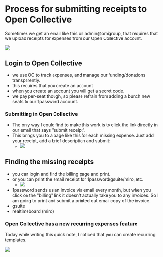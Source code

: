 # Process for submitting receipts to Open Collective

Sometimes we get an email like this on admin@omigroup, that requires that we upload receipts for expenses from our Open Collective account. 

![](https://hackmd.io/_uploads/ByG6jrfbj.png)

## Login to Open Collective 
- we use OC to track expenses, and manage our funding/donations transparently. 
- this requires that you create an account 
- when you create an account you will get a secret code. 
- we pay per-seat though, so please refrain from adding a bunch new seats to our 1password account. 

### Submitting in Open Collective
- The only way I could find to make this work is to click the link directly in our email that says "submit receipt". 
- This brings you to a page like this for each missing expense. Just add your receipt, add a brief description and submit: 
    - ![](https://hackmd.io/_uploads/rk-kEIzZo.png)

## Finding the missing receipts 
- you can login and find the billing page and print. 
- or you can print the email receipt for 1password/gsuite/miro, etc. 
    - ![](https://hackmd.io/_uploads/SkbEELfWj.png)
- 1password sends us an invoice via email every month, but when you click on the "billing" link it doesn't actually take you to any invoices. So I am going to print and submit a printed out email copy of the invoice. 
- gsuite 
- realtimeboard (miro) 



### Open Collective has a new recurring expenses feature 

Today while writing this quick note, I noticed that you can create recurring templates. 

![](https://hackmd.io/_uploads/rkm7nHfWs.png)


